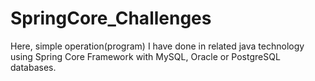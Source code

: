 # SpringCore_Challenges
Here, simple operation(program) I have done in related java technology using Spring Core Framework with MySQL, Oracle or PostgreSQL databases.
